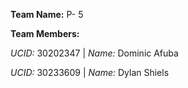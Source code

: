 **Team Name:** P- 5

**Team Members:**

*UCID:* 30202347 | *Name:* Dominic Afuba

*UCID:* 30233609 | *Name:* Dylan Shiels